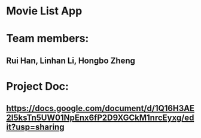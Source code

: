# Movie List App

# Team members: 
## Rui Han, Linhan Li, Hongbo Zheng

# Project Doc: 
## https://docs.google.com/document/d/1Q16H3AE2l5ksTn5UW01NpEnx6fP2D9XGCkM1nrcEyxg/edit?usp=sharing
